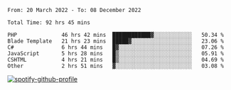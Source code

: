 <!--START_SECTION:waka-->

```text
From: 20 March 2022 - To: 08 December 2022

Total Time: 92 hrs 45 mins

PHP              46 hrs 42 mins  ████████████▓░░░░░░░░░░░░   50.34 %
Blade Template   21 hrs 23 mins  █████▓░░░░░░░░░░░░░░░░░░░   23.06 %
C#               6 hrs 44 mins   █▓░░░░░░░░░░░░░░░░░░░░░░░   07.26 %
JavaScript       5 hrs 28 mins   █▒░░░░░░░░░░░░░░░░░░░░░░░   05.91 %
CSHTML           4 hrs 21 mins   █▒░░░░░░░░░░░░░░░░░░░░░░░   04.69 %
Other            2 hrs 51 mins   ▓░░░░░░░░░░░░░░░░░░░░░░░░   03.08 %
```

<!--END_SECTION:waka-->
[![spotify-github-profile](https://spotify-github-profile.vercel.app/api/view?uid=c00zprrvy9xiloa9qnco3hmng&cover_image=true&theme=novatorem&show_offline=false&background_color=121212&bar_color=53b14f&bar_color_cover=false)](https://spotify-github-profile.vercel.app/api/view?uid=c00zprrvy9xiloa9qnco3hmng&redirect=true)
